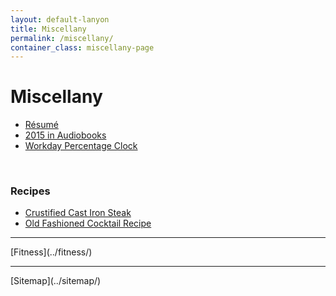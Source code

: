 ```yaml
---
layout: default-lanyon
title: Miscellany
permalink: /miscellany/
container_class: miscellany-page
---
```

<h1 class="page-title">Miscellany</h1>

* [Résumé](../assets/resume.pdf)
* [2015 in Audiobooks](../2015-in-audiobooks/)
* [Workday Percentage Clock](../workday-percentage-clock/)
<br>

### Recipes
* [Crustified Cast Iron Steak](../crustified-cast-iron-steak/)
* [Old Fashioned Cocktail Recipe](../old-fashioned-recipe/)

<hr>
[Fitness](../fitness/)
<hr>
[Sitemap](../sitemap/)
